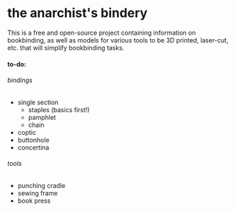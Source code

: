 # the anarchist's bindery
This is a free and open-source project containing information on bookbinding, as well as models for various tools to be 3D printed, laser-cut, etc. that will simplify bookbinding tasks.

#### to-do:

###### bindings
* single section
  * staples (basics first!)
  * pamphlet
  * chain
* coptic
* buttonhole
* concertina

###### tools
* punching cradle
* sewing frame
* book press
